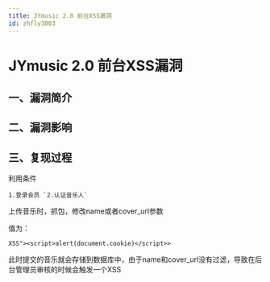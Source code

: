 ```yaml
---
title: JYmusic 2.0 前台XSS漏洞
id: zhfly3003
---
```


# JYmusic 2.0 前台XSS漏洞

## 一、漏洞简介

## 二、漏洞影响

## 三、复现过程

利用条件

```
1.登录会员 `2.认证音乐人` 
```

上传音乐时，抓包，修改name或者cover_url参数

值为：

```
XSS"><script>alert(document.cookie)</script>> 
```

此时提交的音乐就会存储到数据库中，由于name和cover_url没有过滤，导致在后台管理员审核的时候会触发一个XSS